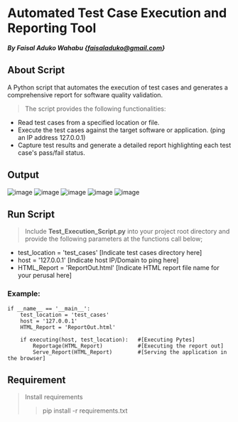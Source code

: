 # Automated Test Case Execution and Reporting Tool

***By Faisal Aduko Wahabu {faisaladuko@gmail.com}***

## About Script
A Python script that automates the execution of test cases and generates a comprehensive report for software quality validation. 
> The script provides the following functionalities:

+ Read test cases from a specified location or file.
+ Execute the test cases against the target software or application. (ping an IP address 127.0.0.1)
+ Capture test results and generate a detailed report highlighting each test case's pass/fail status.

## Output
![image](https://github.com/Faisaladuko/Automated-Test-Case-Execution-and-Reporting-Tool/assets/39354209/37d62734-dfb6-46bf-89d2-204a74b8783f)
![image](https://github.com/Faisaladuko/Automated-Test-Case-Execution-and-Reporting-Tool/assets/39354209/a5b60256-8b0b-4783-bfcd-7a2ec00583b1)
![image](https://github.com/Faisaladuko/Automated-Test-Case-Execution-and-Reporting-Tool/assets/39354209/f0f32d39-eb02-4f82-92c2-a55c36250366)
![image](https://github.com/Faisaladuko/Automated-Test-Case-Execution-and-Reporting-Tool/assets/39354209/a9b76f5d-34ab-4d01-9281-f6847576b6c6)
![image](https://github.com/Faisaladuko/Automated-Test-Case-Execution-and-Reporting-Tool/assets/39354209/6b68e869-3dea-4262-a5bc-45e6be00de18)









## Run Script
> Include **Test_Execution_Script.py** into your project root directory and provide the following parameters at the functions call below;

- test_location = 'test_cases'  [Indicate test cases directory here]
- host = '127.0.0.1'           [Indicate host IP/Domain to ping here]
- HTML_Report = 'ReportOut.html'  [Indicate HTML report file name for your perusal here]
### Example:
```
if __name__ == '__main__':
    test_location = 'test_cases'  
    host = '127.0.0.1'           
    HTML_Report = 'ReportOut.html'  

    if executing(host, test_location):   #[Executing Pytes]
        Reportage(HTML_Report)           #[Executing the report out]
        Serve_Report(HTML_Report)        #[Serving the application in the browser]
```

## Requirement
> Install requirements
> >pip install -r requirements.txt
